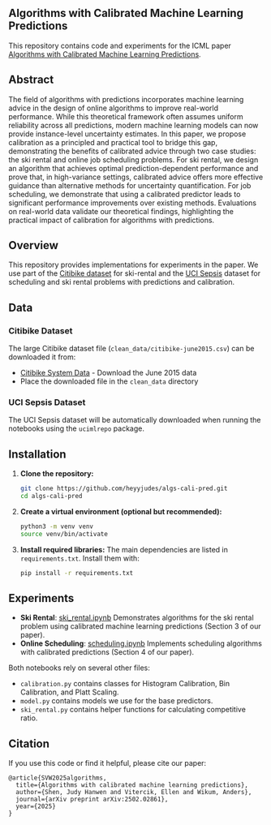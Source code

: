 ## Algorithms with Calibrated Machine Learning Predictions

This repository contains code and experiments for the ICML paper [Algorithms with Calibrated Machine Learning Predictions](https://arxiv.org/abs/2502.02861).

## Abstract
The field of algorithms with predictions incorporates machine learning advice in the design of online algorithms to improve real-world performance. While this theoretical framework often assumes uniform reliability across all predictions, modern machine learning models can now provide instance-level uncertainty estimates. In this paper, we propose calibration as a principled and practical tool to bridge this gap, demonstrating the benefits of calibrated advice through two case studies: the ski rental and online job scheduling problems. For ski rental, we design an algorithm that achieves optimal prediction-dependent performance and prove that, in high-variance settings, calibrated advice offers more effective guidance than alternative methods for uncertainty quantification. For job scheduling, we demonstrate that using a calibrated predictor leads to significant performance improvements over existing methods. Evaluations on real-world data validate our theoretical findings, highlighting the practical impact of calibration for algorithms with predictions.

## Overview

This repository provides implementations for experiments in the paper. We use part of the [Citibike dataset](https://citibikenyc.com/system-data) for ski-rental and the [UCI Sepsis](https://archive.ics.uci.edu/dataset/827/sepsis+survival+minimal+clinical+records) dataset for scheduling and ski rental problems with predictions and calibration.

## Data

### Citibike Dataset
The large Citibike dataset file (`clean_data/citibike-june2015.csv`) can be downloaded it from:
- [Citibike System Data](https://citibikenyc.com/system-data) - Download the June 2015 data
- Place the downloaded file in the `clean_data` directory

### UCI Sepsis Dataset
The UCI Sepsis dataset will be automatically downloaded when running the notebooks using the `ucimlrepo` package.

## Installation

1. **Clone the repository:**
   ```bash
   git clone https://github.com/heyyjudes/algs-cali-pred.git
   cd algs-cali-pred
   ```

2. **Create a virtual environment (optional but recommended):**
   ```bash
   python3 -m venv venv
   source venv/bin/activate
   ```

3. **Install required libraries:**
   The main dependencies are listed in `requirements.txt`. Install them with:
   ```bash
   pip install -r requirements.txt
   ```

## Experiments

- **Ski Rental**: [ski_rental.ipynb](ski-rental.ipynb) Demonstrates algorithms for the ski rental problem using calibrated machine learning predictions (Section 3 of our paper).
- **Online Scheduling**: [scheduling.ipynb](scheduling.ipynb) Implements scheduling algorithms with calibrated predictions (Section 4 of our paper).

Both notebooks rely on several other files: 
- `calibration.py` contains classes for Histogram Calibration, Bin Calibration, and Platt Scaling. 
- `model.py` contains models we use for the base predictors. 
- `ski_rental.py` contains helper functions for calculating competitive ratio.  


## Citation

If you use this code or find it helpful, please cite our paper:
```
@article{SVW2025algorithms,
  title={Algorithms with calibrated machine learning predictions},
  author={Shen, Judy Hanwen and Vitercik, Ellen and Wikum, Anders},
  journal={arXiv preprint arXiv:2502.02861},
  year={2025}
}
```
